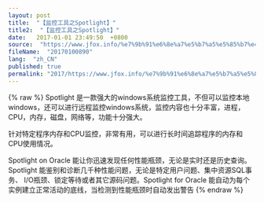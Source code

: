 ```yaml
---
layout: post
title:  "【监控工具之Spotlight】"
title2:  "【监控工具之Spotlight】"
date:   2017-01-01 23:49:50  +0800
source:  "https://www.jfox.info/%e7%9b%91%e6%8e%a7%e5%b7%a5%e5%85%b7%e4%b9%8bspotlight.html"
fileName:  "20170100890"
lang:  "zh_CN"
published: true
permalink: "2017/https://www.jfox.info/%e7%9b%91%e6%8e%a7%e5%b7%a5%e5%85%b7%e4%b9%8bspotlight.html"
---
```

{% raw %}
Spotlight 是一款强大的windows系统监控工具，不但可以监控本地windows，还可以进行远程监控windows系统，监控内容也十分丰富，进程，CPU，内存，磁盘，网络等，功能十分强大。

针对特定程序内存和CPU监控，非常有用，可以进行长时间追踪程序的内存和CPU使用情况。

Spotlight on Oracle 能让你迅速发现任何性能瓶颈，无论是实时还是历史查询。Spotlight 能鉴别和诊断几千种性能问题，无论是特定用户问题、集中资源SQL事务、 I/O瓶颈、锁定等待或者其它源码问题。Spotlight for Oracle 能自动为每个实例建立正常活动的底线，当检测到性能瓶颈时自动发出警告
{% endraw %}